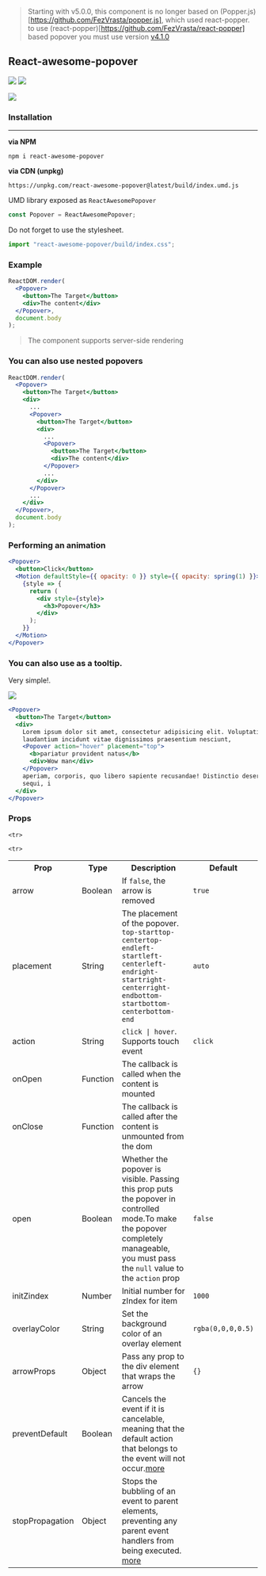 > Starting with v5.0.0, this component is no longer based on (Popper.js)[https://github.com/FezVrasta/popper.js], which used react-popper. to use (react-popper)[https://github.com/FezVrasta/react-popper] based popover you must use version [v4.1.0](https://github.com/vaheqelyan/react-awesome-popover/tree/v4.1.0)

## React-awesome-popover

<p>
  <a href="https://www.npmjs.com/package/react-awesome-popover"><img  src="https://img.shields.io/npm/v/react-awesome-popover?style=for-the-badge"/></a>
<a href="https://bundlephobia.com/result?p=react-awesome-popover@latest"><img src="https://img.shields.io/bundlephobia/min/react-awesome-popover?style=for-the-badge"/></a>
</p>

![](https://res.cloudinary.com/dmtrk3yns/image/upload/q_auto/v1568812281/react-awesome-popover/ezgif-5-6832e82b1255.gif)

### Installation

---

**via NPM**

```code
npm i react-awesome-popover
```

**via CDN (unpkg)**

```code
https://unpkg.com/react-awesome-popover@latest/build/index.umd.js
```

UMD library exposed as `ReactAwesomePopover`

```js
const Popover = ReactAwesomePopover;
```

Do not forget to use the stylesheet.

```js
import "react-awesome-popover/build/index.css";
```

### Example

```jsx
ReactDOM.render(
  <Popover>
    <button>The Target</button>
    <div>The content</div>
  </Popover>,
  document.body
);
```

> The component supports server-side rendering

### You can also use nested popovers

```jsx
ReactDOM.render(
  <Popover>
    <button>The Target</button>
    <div>
      ...
      <Popover>
        <button>The Target</button>
        <div>
          ...
          <Popover>
            <button>The Target</button>
            <div>The content</div>
          </Popover>
          ...
        </div>
      </Popover>
      ...
    </div>
  </Popover>,
  document.body
);
```

### Performing an animation

```jsx
<Popover>
  <button>Click</button>
  <Motion defaultStyle={{ opacity: 0 }} style={{ opacity: spring(1) }}>
    {style => {
      return (
        <div style={style}>
          <h3>Popover</h3>
        </div>
      );
    }}
  </Motion>
</Popover>
```

### You can also use as a tooltip.

Very simple!.

![](http://res.cloudinary.com/dmtrk3yns/image/upload/c_scale,q_auto,w_278/v1536139578/ezgif.com-video-to-gif_6_sqhep4.gif)

```jsx
<Popover>
  <button>The Target</button>
  <div>
    Lorem ipsum dolor sit amet, consectetur adipisicing elit. Voluptatibus error
    laudantium incidunt vitae dignissimos praesentium nesciunt,
    <Popover action="hover" placement="top">
      <b>pariatur provident natus</b>
      <div>Wow man</div>
    </Popover>
    aperiam, corporis, quo libero sapiente recusandae! Distinctio deserunt dolor
    sequi, i
  </div>
</Popover>
```

### Props

<table>
  <tr>
    <th>Prop</th>
    <th>Type</th>
    <th>Description</th>
    <th>Default</th>
  </tr>
  <tr>
    <td>arrow</td>
    <td>Boolean</td>
    <td>If  <code>false</code>, the arrow is removed</td>
    <td><code>true</code></td>
  </tr>
  <tr>
    <td>placement</td>
    <td>String</td>
    <td>The placement of the popover.<br/> <code>top-start</code><code>top-center</code><code>top-end</code><code>left-start</code><code>left-center</code><code>left-end</code><code>right-start</code><code>right-center</code><code>right-end</code><code>bottom-start</code><code>bottom-center</code><code>bottom-end</code></td>
    <td><code>auto</code></td>
  </tr>
  <tr>
    <td>action</td>
    <td>String</td>
    <td><code>click | hover</code>. Supports touch event</td>
    <td><code>click</code></td>
  </tr>
  <tr>
    <td>onOpen</td>
    <td>Function</td>
    <td>The callback is called when the content is mounted</td>
    <td></td>
  </tr>
  <tr>
    <td>onClose</td>
    <td>Function</td>
    <td>The callback is called after the content is unmounted from the dom</td>
    <td></td>
  </tr>
  <tr>
    <td>open</td>
    <td>Boolean</td>
    <td>Whether the popover is visible. Passing this prop puts the popover in controlled mode.To make the popover completely manageable, you must pass the <code>null</code> value to the <code>action</code> prop</td>
    <td><code>false</code></td>
  </tr> 
  <tr>
  <td>initZindex</td>
  <td>Number</td>
  <td>Initial number for zIndex for item</td>
  <td><code>1000</code></td>
</tr>
  
    <tr>
  <td>overlayColor</td>
  <td>String</td>
  <td>Set the background color of an overlay element</td>
  <td><code>rgba(0,0,0,0.5)</code></td>
</tr>

<tr>
  <td>arrowProps</td>
  <td>Object</td>
  <td>Pass any prop to the div element that wraps the arrow</td>
  <td><code>{}</code></td>
</tr>
  
  <tr>
  <td>preventDefault</td>
  <td>Boolean</td>
  <td>Cancels the event if it is cancelable, meaning that the default action that belongs to the event will not occur.<a href="https://developer.mozilla.org/en-US/docs/Web/API/Event/preventDefault" target="_blank">more</a></td>
  <td></td>
</tr>
  
  
    <tr>
  <td>stopPropagation</td>
  <td>Object</td>
  <td>Stops the bubbling of an event to parent elements, preventing any parent event handlers from being executed. <a href="https://developer.mozilla.org/en-US/docs/Web/API/Event/stopPropagation" target="_blank">more</a></td>
  <td></td>
</tr>
  
  
</table>
